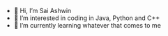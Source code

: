 - 👋 Hi, I’m Sai Ashwin
- 👀 I’m interested in coding in Java, Python and C++
- 🌱 I’m currently learning whatever that comes to me

  

<!---
Kaawasaaki/Kaawasaaki is a ✨ special ✨ repository because its `README.md` (this file) appears on your GitHub profile.
You can click the Preview link to take a look at your changes.
--->
